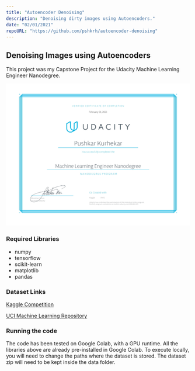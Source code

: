 ```yaml
---
title: "Autoencoder Denoising"
description: "Denoising dirty images using Autoencoders."
date: "02/01/2021"
repoURL: "https://github.com/pshkrh/autoencoder-denoising"
---
```


## Denoising Images using Autoencoders
This project was my Capstone Project for the Udacity Machine Learning Engineer Nanodegree.

![Udacity Machine Learning Engineer Nanodegree Certificate](https://github.com/pshkrh/autoencoder-denoising/blob/ed23db1fcbf28ab0a3380177bc350a32b0be2ca9/mle-nd-cert.jpg?raw=true)

### Required Libraries
- numpy
- tensorflow
- scikit-learn
- matplotlib
- pandas

### Dataset Links
[Kaggle Competition](https://www.kaggle.com/c/denoising-dirty-documents)

[UCI Machine Learning Repository](https://archive.ics.uci.edu/ml/datasets/NoisyOffice)

### Running the code
The code has been tested on Google Colab, with a GPU runtime.
All the libraries above are already pre-installed in Google Colab.
To execute locally, you will need to change the paths where the dataset is stored.
The dataset zip will need to be kept inside the data folder.